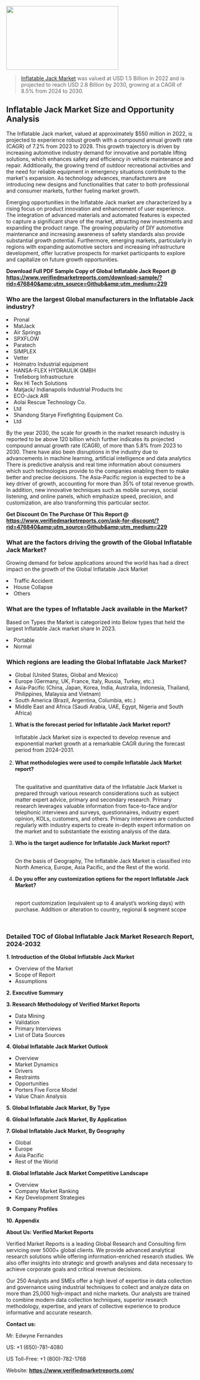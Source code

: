 <img src="https://ffe5etoiles.com/wp-content/uploads/2024/12/MST1-300x171.png" alt="" width="300" height="171" class="alignnone size-medium wp-image-20088" /><blockquote><p><p><a href="https://www.verifiedmarketreports.com/download-sample/?rid=476840&utm_source=Github&utm_medium=229" target="_blank">Inflatable Jack Market</a> was valued at USD 1.5 Billion in 2022 and is projected to reach USD 2.8 Billion by 2030, growing at a CAGR of 8.5% from 2024 to 2030.</p></blockquote><p><h2>Inflatable Jack Market Size and Opportunity Analysis</h2><p>The Inflatable Jack market, valued at approximately $550 million in 2022, is projected to experience robust growth with a compound annual growth rate (CAGR) of 7.2% from 2023 to 2028. This growth trajectory is driven by increasing automotive industry demand for innovative and portable lifting solutions, which enhances safety and efficiency in vehicle maintenance and repair. Additionally, the growing trend of outdoor recreational activities and the need for reliable equipment in emergency situations contribute to the market's expansion. As technology advances, manufacturers are introducing new designs and functionalities that cater to both professional and consumer markets, further fueling market growth.</p><p>Emerging opportunities in the Inflatable Jack market are characterized by a rising focus on product innovation and enhancement of user experience. The integration of advanced materials and automated features is expected to capture a significant share of the market, attracting new investments and expanding the product range. The growing popularity of DIY automotive maintenance and increasing awareness of safety standards also provide substantial growth potential. Furthermore, emerging markets, particularly in regions with expanding automotive sectors and increasing infrastructure development, offer lucrative prospects for market participants to explore and capitalize on future growth opportunities.</p></p><p class=""><strong>Download Full PDF Sample Copy of Global Inflatable Jack Report @ <a href="https://www.verifiedmarketreports.com/download-sample/?rid=476840&amp;utm_source=Github&amp;utm_medium=229" target="_blank">https://www.verifiedmarketreports.com/download-sample/?rid=476840&amp;utm_source=Github&amp;utm_medium=229</a></strong></p><h3 id="" class="">Who are the largest Global manufacturers in the Inflatable Jack industry?</h3><p><li>Pronal</li><li> MatJack</li><li> Air Springs</li><li> SPXFLOW</li><li> Paratech</li><li> SIMPLEX</li><li> Vetter</li><li> Holmatro Industrial equipment</li><li> HANSA-FLEX HYDRAULIK GMBH</li><li> Trelleborg Infrastructure</li><li> Rex Hi Tech Solutions</li><li> Matjack/ Indianapolis Industrial Products Inc</li><li> ECO-Jack AIR</li><li> Aolai Rescue Technology Co.</li><li>Ltd</li><li> Shandong Starye Firefighting Equipment Co.</li><li> Ltd</li></p><div class=""><div class="" dir="" data-message-author-role="" data-message-id="" data-message-model-slug=""><div class=""><div class=""><div class=""><div class="" dir="" data-message-author-role="" data-message-id="" data-message-model-slug=""><div class=""><div class=""><p>By the year 2030, the scale for growth in the market research industry is reported to be above 120 billion which further indicates its projected compound annual growth rate (CAGR), of more than 5.8% from 2023 to 2030. There have also been disruptions in the industry due to advancements in machine learning, artificial intelligence and data analytics There is predictive analysis and real time information about consumers which such technologies provide to the companies enabling them to make better and precise decisions. The Asia-Pacific region is expected to be a key driver of growth, accounting for more than 35% of total revenue growth. In addition, new innovative techniques such as mobile surveys, social listening, and online panels, which emphasize speed, precision, and customization, are also transforming this particular sector.</p><p><strong>Get Discount On The Purchase Of This Report @&nbsp; <a href="https://www.verifiedmarketreports.com/ask-for-discount/?rid=476840&amp;utm_source=Github&amp;utm_medium=229" target="_blank">https://www.verifiedmarketreports.com/ask-for-discount/?rid=476840&amp;utm_source=Github&amp;utm_medium=229</a></strong></p></div></div></div></div></div></div></div></div><h3 id="" class="">What are the factors driving the growth of the Global Inflatable Jack Market?</h3><p id="" class="">Growing demand for below applications around the world has had a direct impact on the growth of the Global Inflatable Jack Market</p><p id="" class=""><li>Traffic Accident</li><li> House Collapse</li><li> Others</li></p><h3 id="" class="">What are the types of Inflatable Jack available in the Market?</h3><p id="" class="">Based on Types the Market is categorized into Below types that held the largest Inflatable Jack market share In 2023.</p><p id="" class=""><li>Portable</li><li> Normal</li></p><h3 id="" class="">Which regions are leading the Global Inflatable Jack Market?</h3><ul><li>Global (United States, Global and Mexico)</li><li>Europe (Germany, UK, France, Italy, Russia, Turkey, etc.)</li><li>Asia-Pacific (China, Japan, Korea, India, Australia, Indonesia, Thailand, Philippines, Malaysia and Vietnam)</li><li>South America (Brazil, Argentina, Columbia, etc.)</li><li>Middle East and Africa (Saudi Arabia, UAE, Egypt, Nigeria and South Africa)</li></ul><p><ol><li><strong>What is the forecast period for Inflatable Jack Market report?<br /></strong><br /><span data-sheets-root="1" data-sheets-value="{&quot;1&quot;:2,&quot;2&quot;:&quot;XXXX size is expected to develop revenue and exponential market growth at a remarkable CAGR during the forecast period from 2024&ndash;2030.&quot;}" data-sheets-userformat="{&quot;2&quot;:12674,&quot;4&quot;:{&quot;1&quot;:2,&quot;2&quot;:16776960},&quot;10&quot;:2,&quot;11&quot;:0,&quot;15&quot;:&quot;Arial&quot;,&quot;16&quot;:12}">Inflatable Jack Market size is expected to develop revenue and exponential market growth at a remarkable CAGR during the forecast period from 2024&ndash;2031.</span><br /><br /></li><li><strong>What methodologies were used to compile Inflatable Jack Market report?<br /><br /></strong><p>The qualitative and quantitative data of the&nbsp;Inflatable Jack Market is prepared through various research considerations such as subject matter expert advice, primary and secondary research. Primary research leverages valuable information from face-to-face and/or telephonic interviews and surveys, questionnaires, industry expert opinion, KOLs, customers, and others. Primary interviews are conducted regularly with industry experts to create in-depth expert information on the market and to substantiate the existing analysis of the data.&nbsp;</p></li><li><strong>Who is the target audience for Inflatable Jack Market report?<br /><br /></strong><p>On the basis of Geography, The&nbsp;Inflatable Jack Market is classified into North America, Europe, Asia Pacific, and the Rest of the world.</p></li><li><strong>Do you offer any customization options for the report Inflatable Jack Market?<br /><br /></strong><p>report customization (equivalent up to 4 analyst&rsquo;s working days) with purchase. Addition or alteration to country, regional &amp; segment scope</p><p>&nbsp;</p></li></ol></p><h3 id="" class="">Detailed TOC of Global Inflatable Jack Market Research Report, 2024-2032</h3><p id="" class=""><strong>1. Introduction of the Global Inflatable Jack Market</strong></p><ul><li>Overview of the Market</li><li>Scope of Report</li><li>Assumptions</li></ul><p id="" class=""><strong>2. Executive Summary</strong></p><p id="" class=""><strong>3. Research Methodology of&nbsp;Verified Market Reports</strong></p><ul><li>Data Mining</li><li>Validation</li><li>Primary Interviews</li><li>List of Data Sources</li></ul><p id="" class=""><strong>4. Global Inflatable Jack Market Outlook</strong></p><ul><li>Overview</li><li>Market Dynamics</li><li>Drivers</li><li>Restraints</li><li>Opportunities</li><li>Porters Five Force Model</li><li>Value Chain Analysis</li></ul><p id="" class=""><strong>5. Global Inflatable Jack Market, By&nbsp;Type</strong></p><p id="" class=""><strong>6. Global Inflatable Jack Market, By Application</strong></p><p id="" class=""><strong>7. Global Inflatable Jack Market, By Geography</strong></p><ul><li>Global</li><li>Europe</li><li>Asia Pacific</li><li>Rest of the World</li></ul><p id="" class=""><strong>8. Global Inflatable Jack Market Competitive Landscape</strong></p><ul><li>Overview</li><li>Company Market Ranking</li><li>Key Development Strategies</li></ul><p id="" class=""><strong>9. Company Profiles</strong></p><p id="" class=""><strong>10. Appendix</strong></p><p id="" class=""><strong>About Us: Verified Market Reports</strong></p><p id="" class="">Verified Market Reports is a leading Global Research and Consulting firm servicing over 5000+ global clients. We provide advanced analytical research solutions while offering information-enriched research studies. We also offer insights into strategic and growth analyses and data necessary to achieve corporate goals and critical revenue decisions.</p><p id="" class="">Our 250 Analysts and SMEs offer a high level of expertise in data collection and governance using industrial techniques to collect and analyze data on more than 25,000 high-impact and niche markets. Our analysts are trained to combine modern data collection techniques, superior research methodology, expertise, and years of collective experience to produce informative and accurate research.</p><p id="" class=""><strong>Contact us:</strong></p><p id="" class="">Mr. Edwyne Fernandes</p><p id="" class="">US: +1 (650)-781-4080</p><p id="" class="">US Toll-Free: +1 (800)-782-1768</p><p id="" class="">Website: <a target="" data-test-app-aware-link=""><strong>https://www.verifiedmarketreports.com/</strong></a></p>
